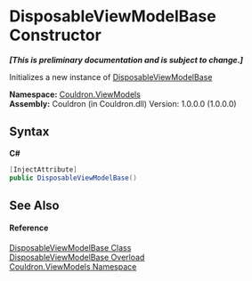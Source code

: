# DisposableViewModelBase Constructor 
 _**\[This is preliminary documentation and is subject to change.\]**_

Initializes a new instance of <a href="T_Couldron_ViewModels_DisposableViewModelBase">DisposableViewModelBase</a>

**Namespace:**&nbsp;<a href="N_Couldron_ViewModels">Couldron.ViewModels</a><br />**Assembly:**&nbsp;Couldron (in Couldron.dll) Version: 1.0.0.0 (1.0.0.0)

## Syntax

**C#**<br />
``` C#
[InjectAttribute]
public DisposableViewModelBase()
```


## See Also


#### Reference
<a href="T_Couldron_ViewModels_DisposableViewModelBase">DisposableViewModelBase Class</a><br /><a href="Overload_Couldron_ViewModels_DisposableViewModelBase__ctor">DisposableViewModelBase Overload</a><br /><a href="N_Couldron_ViewModels">Couldron.ViewModels Namespace</a><br />
